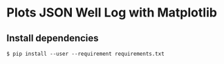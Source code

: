 # Plots JSON Well Log with Matplotlib

## Install dependencies

```
$ pip install --user --requirement requirements.txt
```
